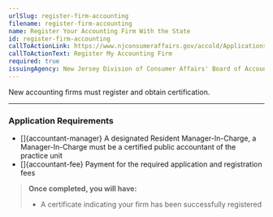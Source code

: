 ```yaml
---
urlSlug: register-firm-accounting
filename: register-firm-accounting
name: Register Your Accounting Firm With the State
id: register-firm-accounting
callToActionLink: https://www.njconsumeraffairs.gov/accold/Applications/Firm-Registration-Application.pdf
callToActionText: Register My Accounting Firm
required: true
issuingAgency: New Jersey Division of Consumer Affairs' Board of Accountancy
---
```

New accounting firms must register and obtain certification.

---
### Application Requirements

- []{accountant-manager} A designated Resident Manager-In-Charge, a Manager-In-Charge must be a certified public accountant of the practice unit
- []{accountant-fee} Payment for the required application and registration fees

>**Once completed, you will have:**
>
>* A certificate indicating your firm has been successfully registered